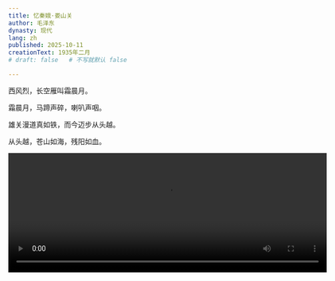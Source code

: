 ```yaml
---
title: 忆秦娥·娄山关
author: 毛泽东
dynasty: 现代
lang: zh
published: 2025-10-11
creationText: 1935年二月
# draft: false   # 不写就默认 false

---
```


西风烈，长空雁叫霜晨月。

霜晨月，马蹄声碎，喇叭声咽。

雄关漫道真如铁，而今迈步从头越。

从头越，苍山如海，残阳如血。



<video width="640
" height="240" controls>
    <source src="/video/yiqinge_loushanguan.mp4" type="video/mp4">
</video>